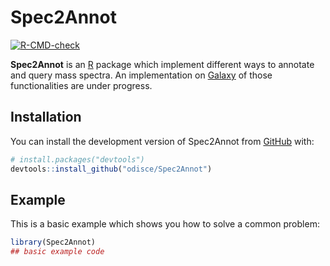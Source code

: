 
# Spec2Annot

<!-- badges: start -->
[![R-CMD-check](https://github.com/odisce/Spec2Annot/actions/workflows/R-CMD-check.yaml/badge.svg)](https://github.com/odisce/Spec2Annot/actions/workflows/R-CMD-check.yaml)
<!-- badges: end -->

**Spec2Annot** is an [R](https://www.r-project.org/) package which implement different ways to annotate 
and query mass spectra. An implementation on [Galaxy](https://workflow4metabolomics.usegalaxy.fr/) of those 
functionalities are under progress.

## Installation

You can install the development version of Spec2Annot from [GitHub](https://github.com/) with:

``` r
# install.packages("devtools")
devtools::install_github("odisce/Spec2Annot")
```

## Example

This is a basic example which shows you how to solve a common problem:

``` r
library(Spec2Annot)
## basic example code
```

